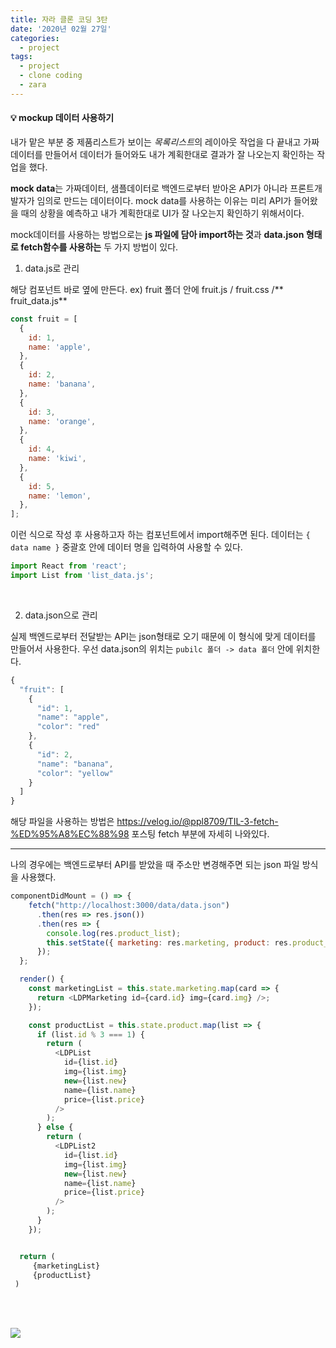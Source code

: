 ```yaml
---
title: 자라 클론 코딩 3탄
date: '2020년 02월 27일'
categories:
  - project
tags:
  - project
  - clone coding
  - zara
---
```


#### 💡 mockup 데이터 사용하기

내가 맡은 부분 중 제품리스트가 보이는 *목록리스트*의 레이아웃 작업을 다 끝내고 가짜데이터를 만들어서 데이터가 들어와도 내가 계획한대로 결과가 잘 나오는지 확인하는 작업을 했다.

**mock data**는 가짜데이터, 샘플데이터로 백엔드로부터 받아온 API가 아니라 프론트개발자가 임의로 만드는 데이터이다. mock data를 사용하는 이유는 미리 API가 들어왔을 때의 상황을 예측하고 내가 계획한대로 UI가 잘 나오는지 확인하기 위해서이다.

mock데이터를 사용하는 방법으로는 **js 파일에 담아 import하는 것**과 **data.json 형태로 fetch함수를 사용하는** 두 가지 방법이 있다.

1. data.js로 관리

해당 컴포넌트 바로 옆에 만든다. ex) fruit 폴더 안에 fruit.js / fruit.css /** fruit_data.js**

```js
const fruit = [
  {
    id: 1,
    name: 'apple',
  },
  {
    id: 2,
    name: 'banana',
  },
  {
    id: 3,
    name: 'orange',
  },
  {
    id: 4,
    name: 'kiwi',
  },
  {
    id: 5,
    name: 'lemon',
  },
];
```

이런 식으로 작성 후 사용하고자 하는 컴포넌트에서 import해주면 된다. 데이터는 `{ data name }` 중괄호 안에 데이터 명을 입력하여 사용할 수 있다.

```js
import React from 'react';
import List from 'list_data.js';
```

</br>

2.  data.json으로 관리

실제 백엔드로부터 전달받는 API는 json형태로 오기 때문에 이 형식에 맞게 데이터를 만들어서 사용한다.
우선 data.json의 위치는 `pubilc 폴더 -> data 폴더` 안에 위치한다.

```js
{
  "fruit": [
    {
      "id": 1,
      "name": "apple",
      "color": "red"
    },
    {
      "id": 2,
      "name": "banana",
      "color": "yellow"
    }
  ]
}
```

해당 파일을 사용하는 방법은 https://velog.io/@ppl8709/TIL-3-fetch-%ED%95%A8%EC%88%98 포스팅 fetch 부분에 자세히 나와있다.

---

나의 경우에는 백엔드로부터 API를 받았을 때 주소만 변경해주면 되는 json 파일 방식을 사용했다.

```js
componentDidMount = () => {
    fetch("http://localhost:3000/data/data.json")
      .then(res => res.json())
      .then(res => {
        console.log(res.product_list);
        this.setState({ marketing: res.marketing, product: res.product_list });
      });
  };

  render() {
    const marketingList = this.state.marketing.map(card => {
      return <LDPMarketing id={card.id} img={card.img} />;
    });

    const productList = this.state.product.map(list => {
      if (list.id % 3 === 1) {
        return (
          <LDPList
            id={list.id}
            img={list.img}
            new={list.new}
            name={list.name}
            price={list.price}
          />
        );
      } else {
        return (
          <LDPList2
            id={list.id}
            img={list.img}
            new={list.new}
            name={list.name}
            price={list.price}
          />
        );
      }
    });


  return (
     {marketingList}
     {productList}
 )
```

</br>
</br>

![](https://images.velog.io/images/ppl8709/post/e880397d-69c1-4c4f-8509-158d6cc6258c/image.png)
